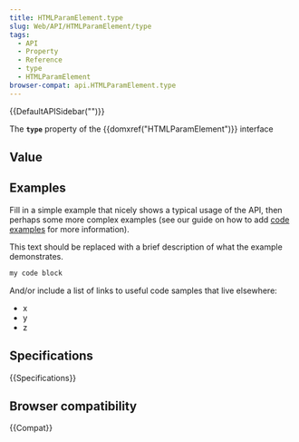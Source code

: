 ```yaml
---
title: HTMLParamElement.type
slug: Web/API/HTMLParamElement/type
tags:
  - API
  - Property
  - Reference
  - type
  - HTMLParamElement
browser-compat: api.HTMLParamElement.type
---
```

{{DefaultAPISidebar("")}}

The **`type`** property of the {{domxref("HTMLParamElement")}} interface 

## Value



## Examples

Fill in a simple example that nicely shows a typical usage of the API, then perhaps some more complex examples (see our guide on how to add [code examples](/en-US/docs/MDN/Contribute/Structures/Code_examples) for more information).

This text should be replaced with a brief description of what the example demonstrates.

```js
my code block
```

And/or include a list of links to useful code samples that live elsewhere:

*   x
*   y
*   z

## Specifications

{{Specifications}}

## Browser compatibility

{{Compat}}


